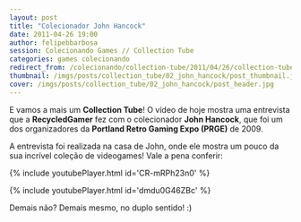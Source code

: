 ```yaml
---
layout: post
title: "Colecionador John Hancock"
date: 2011-04-26 19:00
author: felipebbarbosa
session: Colecionando Games // Collection Tube 
categories: games colecionando
redirect_from: /colecionando/collection-tube/2011/04/26/collection-tube-john-hancock.html
thumbnail: /imgs/posts/collection_tube/02_john_hancock/post_thumbnail.jpg
cover: /imgs/posts/collection_tube/02_john_hancock/post_header.jpg
---
```


E vamos a mais um **Collection Tube**! O vídeo de hoje mostra uma entrevista que a **RecycledGamer** fez com o colecionador **John Hancock**, que foi um dos organizadores da **Portland Retro Gaming Expo (PRGE)** de 2009.

<!--more-->

A entrevista foi realizada na casa de John, onde ele mostra um pouco da sua incrível coleção de videogames! Vale a pena conferir:

{% include youtubePlayer.html id='CR-mRPh23n0' %}

{% include youtubePlayer.html id='dmdu0G46ZBc' %}

Demais não? Demais mesmo, no duplo sentido! :)
